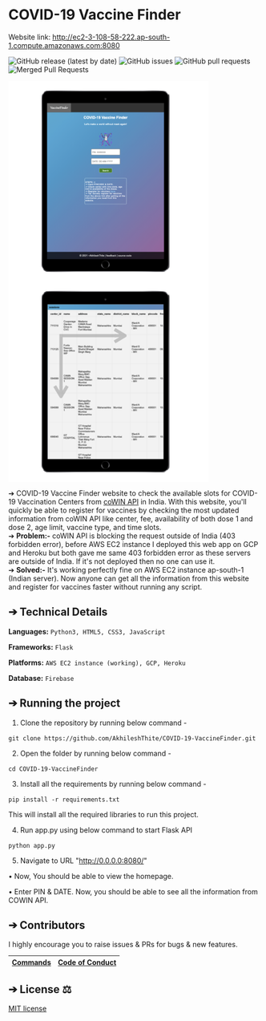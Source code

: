# COVID-19 Vaccine Finder

Website link: http://ec2-3-108-58-222.ap-south-1.compute.amazonaws.com:8080

![GitHub release (latest by date)](https://img.shields.io/github/v/release/AkhileshThite/COVID-19-VaccineFinder) ![GitHub issues](https://img.shields.io/github/issues/AkhileshThite/COVID-19-VaccineFinder) ![GitHub pull requests](https://img.shields.io/github/issues-pr/AkhileshThite/COVID-19-VaccineFinder) ![Merged Pull Requests](https://img.shields.io/github/issues-search/AkhileshThite/COVID-19-VaccineFinder?label=merged%20PRs&query=is%3Apr+is%3Aclosed+is%3Amerged&color=purple)

<img align="center" src="https://github.com/AkhileshThite/COVID-19-VaccineFinder/blob/main/static/images/ipad.png" width="400" height="400"></img> <img align="center" src="https://github.com/AkhileshThite/COVID-19-VaccineFinder/blob/main/static/images/ipad2.png" width="400" height="400"></img>

➔ COVID-19 Vaccine Finder website to check the available slots for COVID-19 Vaccination Centers from [coWIN API](https://apisetu.gov.in/public/marketplace/api/cowin) in India. With this website, you'll quickly be able to register for vaccines by checking the most updated information from coWIN API like center, fee, availability of both dose 1 and dose 2, age limit, vaccine type, and time slots.<br>
➔ **Problem:-** coWIN API is blocking the request outside of India (403 forbidden error), before AWS EC2 instance I deployed this web app on GCP and Heroku but both gave me same 403 forbidden error as these servers are outside of India. If it's not deployed then no one can use it.<br>
➔ **Solved:-** It's working perfectly fine on AWS EC2 instance ap-south-1 (Indian server). 
Now anyone can get all the information from this website and register for vaccines faster without running any script. 


## ➔ Technical Details
**Languages:**
```Python3, HTML5, CSS3, JavaScript```

**Frameworks:** 
```Flask```

**Platforms:** 
```AWS EC2 instance (working), GCP, Heroku```

**Database:**
```Firebase```


## ➔ Running the project
1. Clone the repository  by running below command -
```
git clone https://github.com/AkhileshThite/COVID-19-VaccineFinder.git
```

2. Open the folder by running below command -
```
cd COVID-19-VaccineFinder
```

3.  Install all the requirements by running below command -
```
pip install -r requirements.txt
```
This will install all the required libraries to run this project.

4. Run app.py using below command to start Flask API
```
python app.py
```

5. Navigate to URL "http://0.0.0.0:8080/"

• Now, You should be able to view the homepage.

• Enter PIN & DATE. Now, you should be able to see all the information from COWIN API.


## ➔ Contributors
I highly encourage you to raise issues & PRs for bugs & new features.

| [Commands](docs/git-commands.md) | [Code of Conduct](docs/code_of_conduct.md)
| ------------- | ------------- |


## ➔ License ⚖️
[MIT license](https://github.com/AkhileshThite/COVID-19-VaccineFinder/blob/main/LICENSE) 
